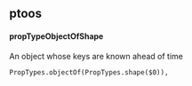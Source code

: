 ## ptoos
#### propTypeObjectOfShape
An object whose keys are known ahead of time
```
PropTypes.objectOf(PropTypes.shape($0)),
```